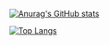 [![Anurag's GitHub stats](https://github-readme-stats.vercel.app/api?username=yh-zero)](https://github.com/anuraghazra/github-readme-stats)

[![Top Langs](https://github-readme-stats.vercel.app/api/top-langs/?username=yh-zero&layout=compact)](https://github.com/anuraghazra/github-readme-stats)
